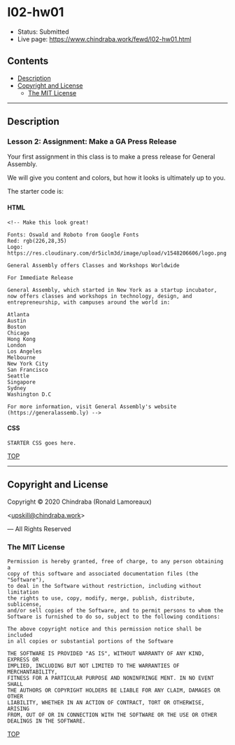 # l02-hw01

-  Status: Submitted
-  Live page: <https://www.chindraba.work/fewd/l02-hw01.html>

## Contents

-  [Description](#description)
-  [Copyright and License](#copyright-and-license)
   -  [The MIT License](#the-mit-license)

---
## Description

### Lesson 2: Assignment: Make a GA Press Release

Your first assignment in this class is to make a press release for General
Assembly.

We will give you content and colors, but how it looks is ultimately up to you.

The starter code is:

#### HTML

    <!-- Make this look great!

    Fonts: Oswald and Roboto from Google Fonts
    Red: rgb(226,28,35)
    Logo: https://res.cloudinary.com/dr5iclm3d/image/upload/v1548206606/logo.png

    General Assembly offers Classes and Workshops Worldwide

    For Immediate Release

    General Assembly, which started in New York as a startup incubator, now offers classes and workshops in technology, design, and entrepreneurship, with campuses around the world in:

    Atlanta
    Austin
    Boston
    Chicago
    Hong Kong
    London
    Los Angeles
    Melbourne
    New York City
    San Francisco
    Seattle
    Singapore
    Sydney
    Washington D.C

    For more information, visit General Assembly's website (https://generalassemb.ly) -->

#### CSS

    STARTER CSS goes here.

[TOP](#contents)

---
## Copyright and License

Copyright © 2020  Chindraba (Ronald Lamoreaux)

<[upskill@chindraba.work](mailto:upskill@chindraba.work?subject='l02-hw01')>

— All Rights Reserved

### The MIT License
    
    Permission is hereby granted, free of charge, to any person obtaining a
    copy of this software and associated documentation files (the "Software"),
    to deal in the Software without restriction, including without limitation
    the rights to use, copy, modify, merge, publish, distribute, sublicense,
    and/or sell copies of the Software, and to permit persons to whom the
    Software is furnished to do so, subject to the following conditions:

    The above copyright notice and this permission notice shall be included
    in all copies or substantial portions of the Software

    THE SOFTWARE IS PROVIDED "AS IS", WITHOUT WARRANTY OF ANY KIND, EXPRESS OR
    IMPLIED, INCLUDING BUT NOT LIMITED TO THE WARRANTIES OF MERCHANTABILITY,
    FITNESS FOR A PARTICULAR PURPOSE AND NONINFRINGE MENT. IN NO EVENT SHALL
    THE AUTHORS OR COPYRIGHT HOLDERS BE LIABLE FOR ANY CLAIM, DAMAGES OR OTHER
    LIABILITY, WHETHER IN AN ACTION OF CONTRACT, TORT OR OTHERWISE, ARISING
    FROM, OUT OF OR IN CONNECTION WITH THE SOFTWARE OR THE USE OR OTHER
    DEALINGS IN THE SOFTWARE.

[TOP](#contents)

